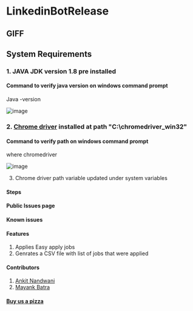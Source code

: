 # LinkedinBotRelease

## GIFF

## System Requirements
### 1. JAVA JDK version 1.8 pre installed 
#### Command to verify java version on windows command prompt
Java -version 

![image](https://user-images.githubusercontent.com/37073720/82620188-b86b7c00-9b8c-11ea-88c5-68d2748ec689.png)


### 2. [Chrome driver](https://chromedriver.chromium.org/downloads) installed at path "C:\chromedriver_win32" 

#### Command to verify path on windows command prompt
where chromedriver

![image](https://user-images.githubusercontent.com/37073720/82511367-f8196180-9ac1-11ea-877c-a93a9c7adac6.png)

3. Chrome driver path variable updated under system variables 

#### Steps 

#### Public Issues page 

#### Known issues 

#### Features
1. Applies Easy apply jobs 
2. Genrates a CSV file with list of jobs that were applied

#### Contributors
1. [Ankit Nandwani](https://about.me/ankitnandwani) 
2. [Mayank Batra](https://about.me/mayank_batra) 


#### [Buy us a pizza](https://www.buymeacoffee.com/EazyBot)
